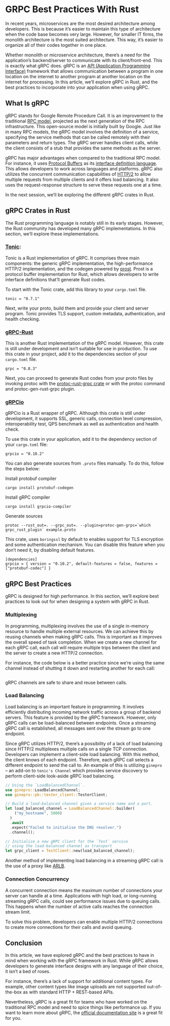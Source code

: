 # GRPC Best Practices With Rust

In recent years, microservices are the most desired architecture among developers. This is because it’s easier to maintain this type of architecture when the code base becomes very large. However, for smaller IT firms, the monolith architecture is the most suited architecture. This way, it’s easier to organize all of their codes together in one place.

Whether monolith or microservice architecture, there’s a need for the application’s backend/server to communicate with its client/front-end. This is exactly what gRPC does. gRPC is an [API (Application Programming Interface)](https://en.wikipedia.org/wiki/API) framework that allows communication between a program in one location on the internet to another program at another location on the internet for processing. In this article, we’ll explore gRPC in Rust, and the best practices to incorporate into your application when using gRPC.

## What Is gRPC

gRPC stands for Google Remote Procedure Call. It is an improvement to the traditional [RPC model](https://en.wikipedia.org/wiki/Remote_procedure_call), projected as the next generation of the RPC infrastructure. This open-source model is initially built by Google. Just like in many RPC models, the gRPC model involves the definition of a service, specifying the service methods that can be called remotely with their parameters and return types. The gRPC server handles client calls, while the client consists of a stub that provides the same methods as the server.

gRPC has major advantages when compared to the traditional RPC model. For instance, it uses [Protocol Buffers](https://en.wikipedia.org/wiki/Protocol_Buffers) as its [interface definition language](https://en.wikipedia.org/wiki/Interface_description_language). This allows developers to work across languages and platforms. gRPC also utilizes the concurrent communication capabilities of [HTTP/2](https://en.wikipedia.org/wiki/HTTP/2) to allow multiple requests from multiple clients and it offers load balancing. It also uses the request-response structure to serve these requests one at a time.

In the next session, we’ll be exploring the different gRPC crates in Rust.

## gRPC Crates in Rust

The Rust programming language is notably still in its early stages. However, the Rust community has developed many gRPC implementations. In this section, we’ll explore these implementations.

### [Tonic](https://crates.io/crates/tonic): 
Tonic is a Rust implementation of gRPC. It comprises three main components: the generic gRPC implementation, the high-performance HTTP/2 implementation, and the codegen powered by [prost](https://github.com/tokio-rs/prost). Prost is a protocol buffer implementation for Rust, which allows developers to write interface definitions that’ll generate Rust codes.

To start with the Tonic crate, add this library to your `cargo.toml` file.

```
tonic = "0.7.1"
```
Next, write your proto, build them and provide your client and server program. Tonic provides TLS support, custom metadata, authentication, and health checking.

### [gRPC-Rust](https://crates.io/crates/grpc)
This is another Rust implementation of the gRPC model. However, this crate is still under development and isn’t suitable for use in production. To use this crate in your project, add it to the dependencies section of your `cargo.toml` file.

```
grpc = "0.8.3"
```

Next, you can proceed to generate Rust codes from your proto files by invoking protoc with the [protoc-rust-grpc crate](https://github.com/stepancheg/grpc-rust/tree/master/protoc-rust-grpc) or with the protoc command and protoc-gen-rust-grpc plugin.

### [gRPCio](https://crates.io/crates/grpcio)

gRPCio is a Rust wrapper of gRPC. Although this crate is still under development, it supports SSL, generic calls, connection level compression, interoperability test, 		QPS benchmark as well as authentication and health check.

To use this crate in your application, add it to the dependency section of your `cargo.toml` file:

```
grpcio = "0.10.2"
```
You can also generate sources from `.proto` files manually.  To do this, follow the steps below:

Install protobuf compiler

```
cargo install protobuf-codegen
```
Install gRPC compiler

```
cargo install grpcio-compiler
```
Generate sources

```
protoc --rust_out=. --grpc_out=. --plugin=protoc-gen-grpc=`which grpc_rust_plugin` example.proto
```
This crate, uses `boringssl` by default to enables support for TLS encryption and some authentication mechanism. You can disable this feature when you don’t need it, by disabling default features.

```
[dependencies]
grpcio = { version = "0.10.2", default-features = false, features = ["protobuf-codec"] }
```
## gRPC Best Practices
gRPC is designed for high performance. In this section, we’ll explore best practices to look out for when designing a system with gRPC in Rust.

### Multiplexing
In programming, multiplexing involves the use of a single in-memory resource to handle multiple external resources. We can achieve this by reusing channels when making gRPC calls. This is important as it improves the overall speed of task completion. When we create a new channel for each gRPC call, each call will require multiple trips between the client and the server to create a new HTTP/2 connection.

For instance, the code below is a better practice since we’re using the same channel instead of shutting it down and restarting another for each call:

```

```
gRPC channels are safe to share and reuse between calls. 

### Load Balancing
Load balancing is an important feature in programming. It involves efficiently distributing incoming network traffic across a group of backend servers. This feature is provided by the gRPC framework. However, only gRPC calls can be load-balanced between endpoints. Once a streaming gRPC call is established, all messages sent over the stream go to one endpoint.

Since gRPC utilizes HTTP/2, there’s a possibility of a lack of load balancing since HTTP/2 multiplexes multiple calls on a single TCP connection. Developers can implement a client-side load balancing. With this method, the client knows of each endpoint. Therefore, each gRPC call selects a different endpoint to send the call to. An example of this is utilizing `ginepro` – an add-on to `tonic's Channel` which provides service discovery to perform client-side look-aside gRPC load balancing.  

```rust
// Using the `LoadBalancedChannel`.
use ginepro::LoadBalancedChannel;
use ginepro::pb::tester_client::TesterClient;

// Build a load-balanced channel given a service name and a port.
let load_balanced_channel = LoadBalancedChannel::builder(
    ("my_hostname", 5000)
  )
  .await
  .expect("Failed to initialise the DNS resolver.")
  .channel();

// Initialise a new gRPC client for the `Test` service
// using the load-balanced channel as transport
let grpc_client = TestClient::new(load_balanced_channel);
```

Another method of implementing load balancing in a streaming gRPC call is the use of a proxy like [ARLB](https://github.com/another-rust-load-balancer/another-rust-load-balancer#:~:text=ARLB%20%28Another%20Rust%20Load%20Balancer%29%20is%20a%20reverse,merely%20a%20proof%20of%20concept%20and%20university%20project.).

### Connection Concurrency
A concurrent connection means the maximum number of connections your server can handle at a time. Applications with high load, or long-running streaming gRPC calls, could see performance issues due to queuing calls. This happens when the number of active calls reaches the connection stream limit.

To solve this problem, developers can enable multiple HTTP/2 connections to create more connections for their calls and avoid queuing.

## Conclusion
In this article, we have explored gRPC and the best practices to have in mind when working with the gRPC framework in Rust. While gRPC allows developers to generate interface designs with any language of their choice, it isn’t a bed of roses.

For instance, there’s a lack of support for additional content types. For example, other content types like image uploads are not supported out-of-the-box as with standard HTTP + REST-based APIs.

Nevertheless, gRPC is a great fit for teams who have worked on the traditional RPC model and need to spice things like performance up. If you want to learn more about gRPC, the [official documentation site](https://grpc.io/docs/guides/performance/) is a great fit for you.
